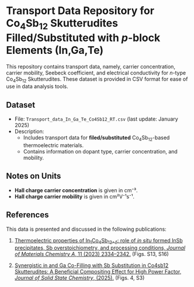 # Transport Data Repository for Co<sub>4</sub>Sb<sub>12</sub> Skutterudites Filled/Substituted with *p*-block Elements (In,Ga,Te)

This repository contains transport data, namely, carrier concentration, carrier mobility, Seebeck coefficient, and electrical conductivity for *n*-type Co<sub>4</sub>Sb<sub>12</sub> Skutterudites. These dataset is provided in CSV format for ease of use in data analysis tools.

## Dataset

   - File: `Transport_data_In_Ga_Te_Co4Sb12_RT.csv` (last update: January 2025)
   - Description:
     - Includes transport data for **filed/substituted** Co<sub>4</sub>Sb<sub>12</sub>-based thermoelectric materials.
     - Contains information on dopant type, carrier concentration, and mobility.

## Notes on Units
- **Hall charge carrier concentration** is given in cm⁻³.  
- **Hall charge carrier mobility** is given in cm²V⁻¹s⁻¹.

## References

This data is presented and discussed in the following publications:
1. [Thermoelectric properties of In<sub>1</sub>Co<sub>4</sub>Sb<sub>12+<i>δ</i></sub>: role of <i>in situ</i> formed InSb precipitates, Sb overstoichiometry, and processing conditions, *Journal of Materials Chemistry A*, 11 (2023) 2334–2342.](https://doi.org/10.1039/D2TA07625J) (Figs. S13, S16)

2. [Synergistic in and Ga Co-Filling with Sb Substitution in Co4sb12 Skutterudites: A Beneficial Compositing Effect for High Power Factor, *Journal of Solid State Chemistry*, (2025).](https://doi.org/10.2139/ssrn.5271220) (Figs. 4, S3)
